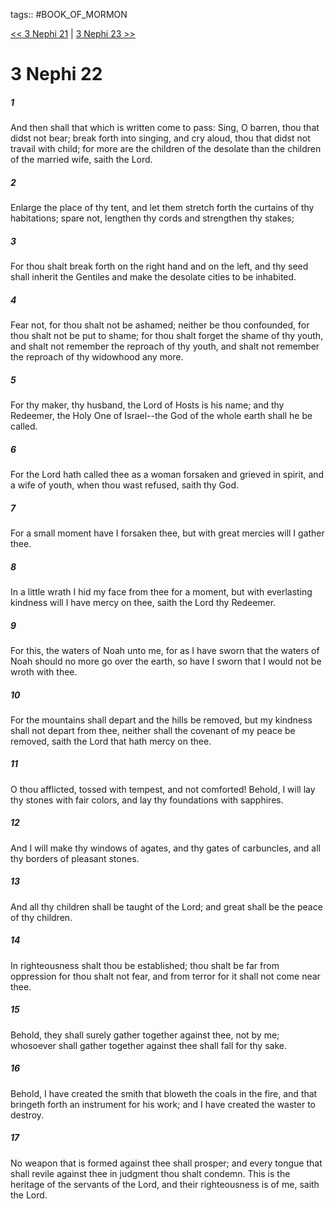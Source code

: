 tags:: #BOOK_OF_MORMON

[<< 3 Nephi 21](BOOK_OF_MORMON/11_3_Nephi/3_Nephi_21.md) | [3 Nephi 23 >>](BOOK_OF_MORMON/11_3_Nephi/3_Nephi_23.md)

# 3 Nephi 22

##### 1

And then shall that which is written come to pass: Sing, O barren, thou that didst not bear; break forth into singing, and cry aloud, thou that didst not travail with child; for more are the children of the desolate than the children of the married wife, saith the Lord.

##### 2

Enlarge the place of thy tent, and let them stretch forth the curtains of thy habitations; spare not, lengthen thy cords and strengthen thy stakes;

##### 3

For thou shalt break forth on the right hand and on the left, and thy seed shall inherit the Gentiles and make the desolate cities to be inhabited.

##### 4

Fear not, for thou shalt not be ashamed; neither be thou confounded, for thou shalt not be put to shame; for thou shalt forget the shame of thy youth, and shalt not remember the reproach of thy youth, and shalt not remember the reproach of thy widowhood any more.

##### 5

For thy maker, thy husband, the Lord of Hosts is his name; and thy Redeemer, the Holy One of Israel--the God of the whole earth shall he be called.

##### 6

For the Lord hath called thee as a woman forsaken and grieved in spirit, and a wife of youth, when thou wast refused, saith thy God.

##### 7

For a small moment have I forsaken thee, but with great mercies will I gather thee.

##### 8

In a little wrath I hid my face from thee for a moment, but with everlasting kindness will I have mercy on thee, saith the Lord thy Redeemer.

##### 9

For this, the waters of Noah unto me, for as I have sworn that the waters of Noah should no more go over the earth, so have I sworn that I would not be wroth with thee.

##### 10

For the mountains shall depart and the hills be removed, but my kindness shall not depart from thee, neither shall the covenant of my peace be removed, saith the Lord that hath mercy on thee.

##### 11

O thou afflicted, tossed with tempest, and not comforted! Behold, I will lay thy stones with fair colors, and lay thy foundations with sapphires.

##### 12

And I will make thy windows of agates, and thy gates of carbuncles, and all thy borders of pleasant stones.

##### 13

And all thy children shall be taught of the Lord; and great shall be the peace of thy children.

##### 14

In righteousness shalt thou be established; thou shalt be far from oppression for thou shalt not fear, and from terror for it shall not come near thee.

##### 15

Behold, they shall surely gather together against thee, not by me; whosoever shall gather together against thee shall fall for thy sake.

##### 16

Behold, I have created the smith that bloweth the coals in the fire, and that bringeth forth an instrument for his work; and I have created the waster to destroy.

##### 17

No weapon that is formed against thee shall prosper; and every tongue that shall revile against thee in judgment thou shalt condemn. This is the heritage of the servants of the Lord, and their righteousness is of me, saith the Lord.
